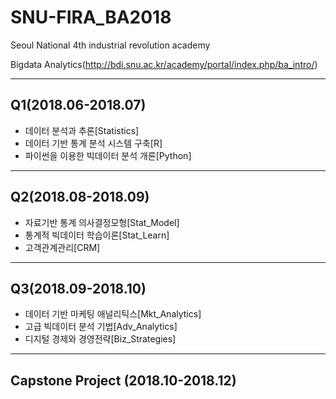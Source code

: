 # SNU-FIRA_BA2018

Seoul National 4th industrial revolution academy

Bigdata Analytics(http://bdi.snu.ac.kr/academy/portal/index.php/ba_intro/)

--- 
## Q1(2018.06-2018.07)
- 데이터 분석과 추론[Statistics]
- 데이터 기반 통계 분석 시스템 구축[R]
- 파이썬을 이용한 빅데이터 분석 개론[Python]

---
## Q2(2018.08-2018.09)
- 자료기반 통계 의사결정모형[Stat_Model]
- 통계적 빅데이터 학습이론[Stat_Learn]
- 고객관계관리[CRM]
---
## Q3(2018.09-2018.10)
- 데이터 기반 마케팅 애널리틱스[Mkt_Analytics]
- 고급 빅데이터 분석 기법[Adv_Analytics]
- 디지털 경제와 경영전략[Biz_Strategies]
---
## Capstone Project (2018.10-2018.12)
